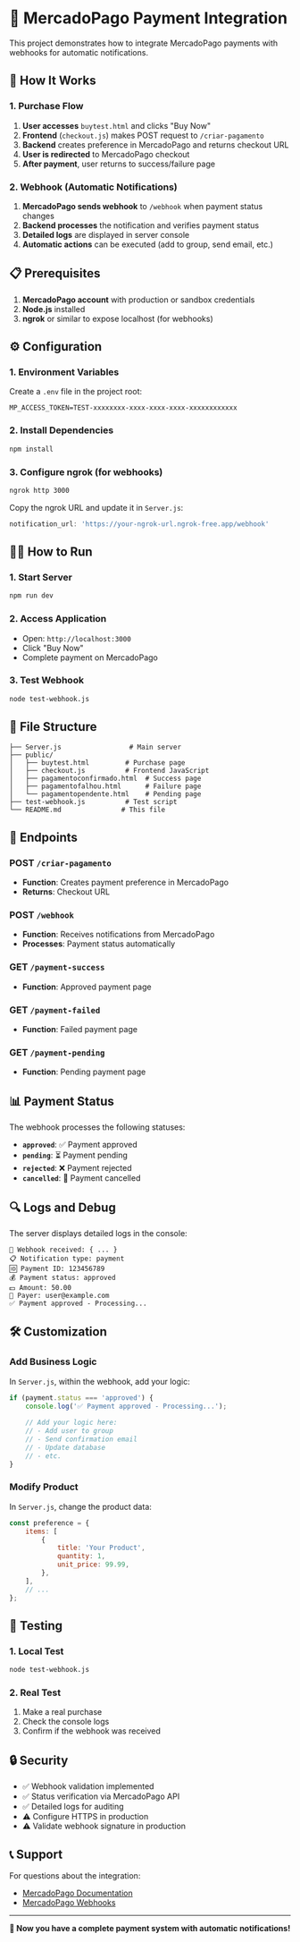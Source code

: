 # 🛒 MercadoPago Payment Integration

This project demonstrates how to integrate MercadoPago payments with webhooks for automatic notifications.

## 🚀 How It Works

### 1. Purchase Flow
1. **User accesses** `buytest.html` and clicks "Buy Now"
2. **Frontend** (`checkout.js`) makes POST request to `/criar-pagamento`
3. **Backend** creates preference in MercadoPago and returns checkout URL
4. **User is redirected** to MercadoPago checkout
5. **After payment**, user returns to success/failure page

### 2. Webhook (Automatic Notifications)
1. **MercadoPago sends webhook** to `/webhook` when payment status changes
2. **Backend processes** the notification and verifies payment status
3. **Detailed logs** are displayed in server console
4. **Automatic actions** can be executed (add to group, send email, etc.)

## 📋 Prerequisites

1. **MercadoPago account** with production or sandbox credentials
2. **Node.js** installed
3. **ngrok** or similar to expose localhost (for webhooks)

## ⚙️ Configuration

### 1. Environment Variables
Create a `.env` file in the project root:

```env
MP_ACCESS_TOKEN=TEST-xxxxxxxx-xxxx-xxxx-xxxx-xxxxxxxxxxxx
```

### 2. Install Dependencies
```bash
npm install
```

### 3. Configure ngrok (for webhooks)
```bash
ngrok http 3000
```

Copy the ngrok URL and update it in `Server.js`:
```javascript
notification_url: 'https://your-ngrok-url.ngrok-free.app/webhook'
```

## 🏃‍♂️ How to Run

### 1. Start Server
```bash
npm run dev
```

### 2. Access Application
- Open: `http://localhost:3000`
- Click "Buy Now"
- Complete payment on MercadoPago

### 3. Test Webhook
```bash
node test-webhook.js
```

## 📁 File Structure

```
├── Server.js                 # Main server
├── public/
│   ├── buytest.html         # Purchase page
│   ├── checkout.js          # Frontend JavaScript
│   ├── pagamentoconfirmado.html  # Success page
│   ├── pagamentofalhou.html      # Failure page
│   └── pagamentopendente.html    # Pending page
├── test-webhook.js          # Test script
└── README.md               # This file
```

## 🔧 Endpoints

### POST `/criar-pagamento`
- **Function**: Creates payment preference in MercadoPago
- **Returns**: Checkout URL

### POST `/webhook`
- **Function**: Receives notifications from MercadoPago
- **Processes**: Payment status automatically

### GET `/payment-success`
- **Function**: Approved payment page

### GET `/payment-failed`
- **Function**: Failed payment page

### GET `/payment-pending`
- **Function**: Pending payment page

## 📊 Payment Status

The webhook processes the following statuses:

- **`approved`**: ✅ Payment approved
- **`pending`**: ⏳ Payment pending
- **`rejected`**: ❌ Payment rejected
- **`cancelled`**: 🚫 Payment cancelled

## 🔍 Logs and Debug

The server displays detailed logs in the console:

```
📩 Webhook received: { ... }
📋 Notification type: payment
🆔 Payment ID: 123456789
💰 Payment status: approved
💵 Amount: 50.00
👤 Payer: user@example.com
✅ Payment approved - Processing...
```

## 🛠️ Customization

### Add Business Logic
In `Server.js`, within the webhook, add your logic:

```javascript
if (payment.status === 'approved') {
    console.log('✅ Payment approved - Processing...');
    
    // Add your logic here:
    // - Add user to group
    // - Send confirmation email
    // - Update database
    // - etc.
}
```

### Modify Product
In `Server.js`, change the product data:

```javascript
const preference = {
    items: [
        {
            title: 'Your Product',
            quantity: 1,
            unit_price: 99.99,
        },
    ],
    // ...
};
```

## 🧪 Testing

### 1. Local Test
```bash
node test-webhook.js
```

### 2. Real Test
1. Make a real purchase
2. Check the console logs
3. Confirm if the webhook was received

## 🔒 Security

- ✅ Webhook validation implemented
- ✅ Status verification via MercadoPago API
- ✅ Detailed logs for auditing
- ⚠️ Configure HTTPS in production
- ⚠️ Validate webhook signature in production

## 📞 Support

For questions about the integration:
- [MercadoPago Documentation](https://www.mercadopago.com.br/developers)
- [MercadoPago Webhooks](https://www.mercadopago.com.br/developers/docs/webhooks)

---

**🎉 Now you have a complete payment system with automatic notifications!**
